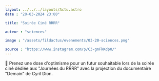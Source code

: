 ```yaml
---
layout: ../../../layouts/Actu.astro
date : "20-03-2024 23:00"

title: "Soirée Ciné RRRR"

auteur : "sciences"

image : "/assets/fildactus/evenements/03-20-sciences.png"

source : "https://www.instagram.com/p/C3-gnFkKdp0/"
---
```


🎥 Prenez une dose d'optimisme pour un futur souhaitable lors de la soirée ciné dédiée aux "Journées du RRRR" avec la projection du documentaire "Demain" de Cyril Dion.